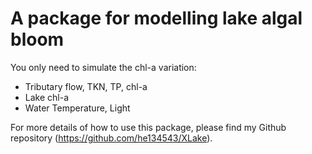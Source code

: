 # A package for modelling lake algal bloom

You only need to simulate the chl-a variation:
- Tributary flow, TKN, TP, chl-a
- Lake chl-a
- Water Temperature, Light

For more details of how to use this package, please find my Github repository (https://github.com/he134543/XLake).